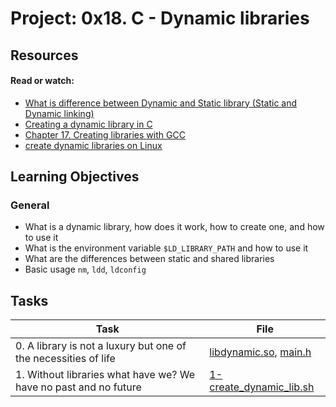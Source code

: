 # Project: 0x18. C - Dynamic libraries

## Resources

#### Read or watch:

* [What is difference between Dynamic and Static library (Static and Dynamic linking)](https://intranet.alxswe.com/rltoken/XLLmLISlteUIxrLzNdm3_Q)
* [Creating a dynamic library in C](https://intranet.alxswe.com/rltoken/kNeByCwDzg1CI6EpnDFoPA)
* [Chapter 17. Creating libraries with GCC](https://intranet.alxswe.com/rltoken/LhNeaQ5B-IVHi5bCj2oNgg)
* [create dynamic libraries on Linux](https://intranet.alxswe.com/rltoken/i9Sw0q7H-RL4nyvzYO5fNQ)
## Learning Objectives

### General

* What is a dynamic library, how does it work, how to create one, and how to use it
* What is the environment variable <code>$LD_LIBRARY_PATH</code> and how to use it
* What are the differences between static and shared libraries
* Basic usage <code>nm</code>, <code>ldd</code>, <code>ldconfig</code>
## Tasks

| Task | File |
| ---- | ---- |
| 0. A library is not a luxury but one of the necessities of life | [libdynamic.so](./libdynamic.so), [main.h](./main.h) |
| 1. Without libraries what have we? We have no past and no future | [1-create_dynamic_lib.sh](./1-create_dynamic_lib.sh) |
